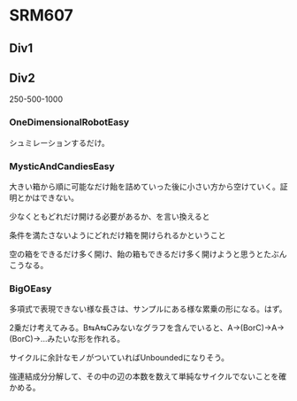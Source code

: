 # SRM607

## Div1

## Div2
250-500-1000

### OneDimensionalRobotEasy
シュミレーションするだけ。

### MysticAndCandiesEasy
大きい箱から順に可能なだけ飴を詰めていった後に小さい方から空けていく。証明とかはできない。

少なくともどれだけ開ける必要があるか、を言い換えると

条件を満たさないようにどれだけ箱を開けられるかということ

空の箱をできるだけ多く開け、飴の箱もできるだけ多く開けようと思うとたぶんこうなる。

### BigOEasy
多項式で表現できない様な長さは、サンプルにある様な累乗の形になる。はず。

2乗だけ考えてみる。B⇆A⇆Cみないなグラフを含んでいると、A->(BorC)->A->(BorC)->...みたいな形を作れる。

サイクルに余計なモノがついていればUnboundedになりそう。

強連結成分分解して、その中の辺の本数を数えて単純なサイクルでないことを確かめる。


